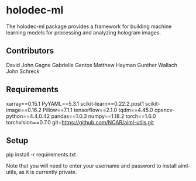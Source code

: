 # holodec-ml
The holodec-ml package provides a framework for building machine learning
models for processing and analyzing hologram images.

## Contributors
David John Gagne
Gabrielle Gantos
Matthew Hayman
Gunther Wallach
John Schreck

## Requirements
xarray==0.15.1
PyYAML==5.3.1
scikit-learn==0.22.2.post1
scikit-image==0.16.2
Pillow==7.1.1
tensorflow==2.1.0
tqdm==4.45.0
opencv-python==4.4.0.42
pandas==1.0.3
numpy==1.18.2
torch==1.6.0
torchvision==0.7.0
git+https://github.com/NCAR/aiml-utils.git

## Setup
pip install -r requirements.txt .

Note that you will need to enter your username and password to install aiml-utils, as it is currently private.
